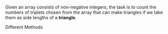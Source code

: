 Given an array consists of non-negative integers, the task is to count the numbers of triplets chosen from the array that can make triangles if we take them as side lengths of a **triangle**.

Different Methods
